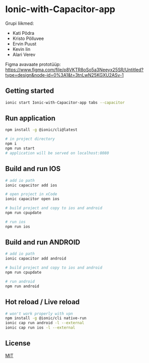 # Ionic-with-Capacitor-app

Grupi liikmed:
- Kati Põdra
- Kristo Põlluvee
- Ervin Puust
- Kevin Iin
- Alari Verev

Figma avavaate prototüüp: https://www.figma.com/file/p8VKTR8oSo5a3Neeyx25SR/Untitled?type=design&node-id=0%3A1&t=3tnLwN25KGXU2ASv-1

## Getting started

```bash
ionic start Ionic-with-Capacitor-app tabs --capacitor
```

## Run application

```bash
npm install -g @ionic/cli@latest

# in project directory
npm i
npm run start
# application will be served on localhost:8080
```

## Build and run IOS

```bash
# add io path
ionic capacitor add ios

# open project in xCode
ionic capacitor open ios

# build project and copy to ios and android
npm run cpupdate

# run ios
npm run ios
```

## Build and run ANDROID

```bash
# add io path
ionic capacitor add android

# build project and copy to ios and android
npm run cpupdate

# run android
npm run android
```

## Hot reload / Live reload

```bash
# won't work properly with vpn
npm install -g @ionic/cli native-run
ionic cap run android -l --external
ionic cap run ios -l --external
```

## License

[MIT](https://choosealicense.com/licenses/mit/)
